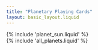 ```yaml
---
title: "Planetary Playing Cards"
layout: basic_layout.liquid
---
```


<div class="grid-container">
    <div class="sun-card">
        {% include 'planet_sun.liquid' %}
    </div>
    <div class="card-grid">
        {% include 'all_planets.liquid' %}
    </div>
</div>
